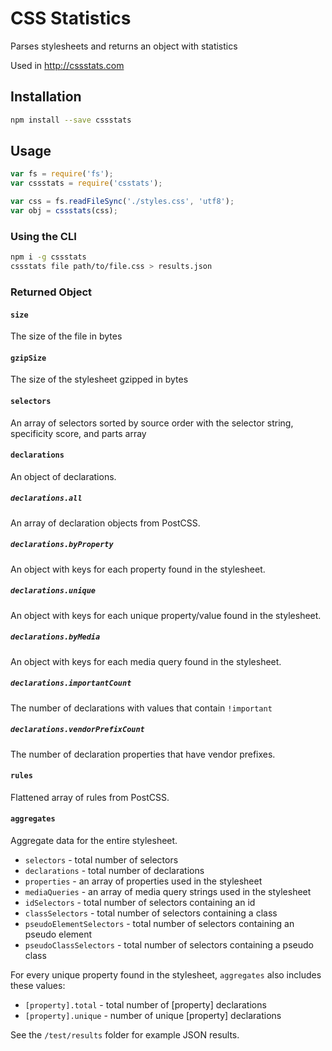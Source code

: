 # CSS Statistics
Parses stylesheets and returns an object with statistics

Used in http://cssstats.com

## Installation

```sh
npm install --save cssstats
```

## Usage

```js
var fs = require('fs');
var cssstats = require('csstats');

var css = fs.readFileSync('./styles.css', 'utf8');
var obj = cssstats(css);
```

### Using the CLI

```sh
npm i -g cssstats
cssstats file path/to/file.css > results.json
```

### Returned Object

#### `size`
The size of the file in bytes

#### `gzipSize`
The size of the stylesheet gzipped in bytes

#### `selectors`
An array of selectors sorted by source order with the selector string, specificity score, and parts array

#### `declarations`
An object of declarations.

##### `declarations.all`
An array of declaration objects from PostCSS.

##### `declarations.byProperty`
An object with keys for each property found in the stylesheet.

##### `declarations.unique`
An object with keys for each unique property/value found in the stylesheet.

##### `declarations.byMedia`
An object with keys for each media query found in the stylesheet.

##### `declarations.importantCount`
The number of declarations with values that contain `!important`

##### `declarations.vendorPrefixCount`
The number of declaration properties that have vendor prefixes.

#### `rules`
Flattened array of rules from PostCSS.

#### `aggregates`
Aggregate data for the entire stylesheet.

- `selectors` - total number of selectors
- `declarations` - total number of declarations
- `properties` - an array of properties used in the stylesheet
- `mediaQueries` - an array of media query strings used in the stylesheet
- `idSelectors` - total number of selectors containing an id
- `classSelectors` - total number of selectors containing a class
- `pseudoElementSelectors` - total number of selectors containing an pseudo element
- `pseudoClassSelectors` - total number of selectors containing a pseudo class

For every unique property found in the stylesheet, `aggregates` also includes these values:
- `[property].total` - total number of [property] declarations
- `[property].unique` - number of unique [property] declarations


See the `/test/results` folder for example JSON results.
